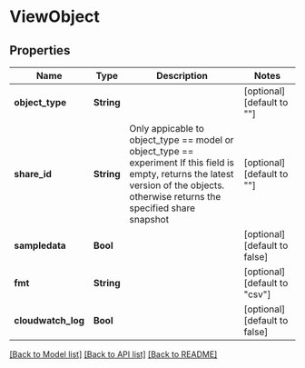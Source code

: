# ViewObject


## Properties
Name | Type | Description | Notes
------------ | ------------- | ------------- | -------------
**object_type** | **String** |  | [optional] [default to ""]
**share_id** | **String** |                  Only appicable to object_type &#x3D;&#x3D; model or object_type &#x3D;&#x3D; experiment                 If this field is empty, returns the latest version of the objects.                 otherwise returns the specified share snapshot | [optional] [default to ""]
**sampledata** | **Bool** |  | [optional] [default to false]
**fmt** | **String** |  | [optional] [default to "csv"]
**cloudwatch_log** | **Bool** |  | [optional] [default to false]


[[Back to Model list]](../README.md#models) [[Back to API list]](../README.md#api-endpoints) [[Back to README]](../README.md)


